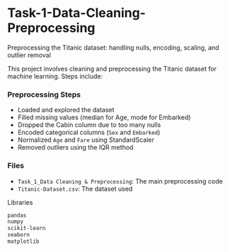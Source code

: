# Task-1-Data-Cleaning-Preprocessing
Preprocessing the Titanic dataset: handling nulls, encoding, scaling, and outlier removal

This project involves cleaning and preprocessing the Titanic dataset for machine learning. Steps include:

### Preprocessing Steps
- Loaded and explored the dataset
- Filled missing values (median for Age, mode for Embarked)
- Dropped the Cabin column due to too many nulls
- Encoded categorical columns (`Sex` and `Embarked`)
- Normalized `Age` and `Fare` using StandardScaler
- Removed outliers using the IQR method

### Files
- `Task_1_Data Cleaning & Preprocessing`: The main preprocessing code
- `Titanic-Dataset.csv`: The dataset used

Libraries
```bash
pandas
numpy
scikit-learn
seaborn
matplotlib




